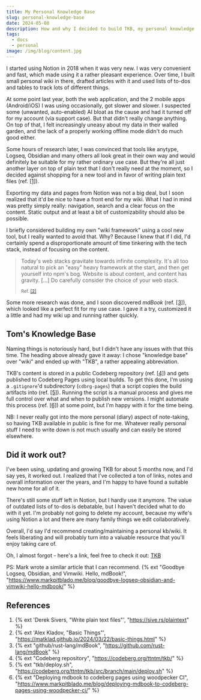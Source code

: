 ```yaml
---
title: My Personal Knowledge Base
slug: personal-knowledge-base
date: 2024-05-08
description: How and why I decided to build TKB, my personal knowledge base.
tags:
  - docs
  - personal
image: /img/blog/content.jpg
---
```


I started using Notion in 2018 when it was very new. I was very convenient and fast, which made using it a rather pleasant experience. Over time, I built small personal wiki in there, drafted articles with it and used lists of to-dos and tables to track lots of different things.

At some point last year, both the web application, and the 2 mobile apps (Android/iOS) I was using occasionally, got slower and slower. I suspected some (unwanted, auto-enabled) AI bloat as the cause and had it turned off for my account (via support case). But that didn't really change anything. On top of that, I felt increasingly uneasy about my data in their walled garden, and the lack of a properly working offline mode didn't do much good either.

Some hours of research later, I was convinced that tools like anytype, Logseq, Obsidian and many others all look great in their own way and would definitely be suitable for my rather ordinary use case. But they're all just another layer on top of plain text that I don't really need at the moment, so I decided against shopping for a new tool and in favor of writing plain text files (ref. [[1]](#refs)).

Exporting my data and pages from Notion was not a big deal, but I soon realized that it'd be nice to have a front end for my wiki. What I had in mind was pretty simply really: navigation, search and a clear focus on the content. Static output and at least a bit of customizability should also be possible.

I briefly considered building my own "wiki framework" using a cool new tool, but I really wanted to avoid that. Why? Because I knew that if I did, I'd certainly spend a disproportionate amount of time tinkering with the tech stack, instead of focusing on the content.

> Today's web stacks gravitate towards infinite complexity. It's all too natural to pick an "easy" heavy framework at the start, and then get yourself into npm's bog. Website is about content, and content has gravity. [...] Do carefully consider the choice of your web stack.
>
> <small>Ref. [[2]](#refs)</small>

Some more research was done, and I soon discovered *mdBook* (ref. [[3]](#refs)), which looked like a perfect fit for my use case. I gave it a try, customized it a little and had my wiki up and running rather quickly.

## Tom's Knowledge Base

Naming things is notoriously hard, but I didn't have any issues with that this time. The heading above already gave it away: I chose "knowledge base" over "wiki" and ended up with "TKB", a rather appealing abbreviation.

TKB's content is stored in a public Codeberg repository (ref. [[4]](#refs)) and gets published to Codeberg Pages using local builds. To get this done, I'm using a `.gitignore`'d subdirectory (`cdbrg-pages`) that a script copies the build artifacts into (ref. [[5]](#refs)). Running the script is a manual process and gives me full control over what and when to publish new versions. I might automate this process (ref. [[6]](#refs)) at some point, but I'm happy with it for the time being.

NB: I never really got into the more personal (diary) aspect of note-taking, so having TKB available in public is fine for me. Whatever really personal stuff I need to write down is not much usually and can easily be stored elsewhere.

## Did it work out?

I've been using, updating and growing TKB for about 5 months now, and I'd say yes, it worked out. I realized that I've collected a ton of links, notes and overall information over the years, and I'm happy to have found a suitable new home for all of it.

There's still some stuff left in Notion, but I hardly use it anymore. The value of outdated lists of to-dos is debatable, but I haven't decided what to do with it yet. I'm probably not going to delete my account, because my wife's using Notion a lot and there are many family things we edit collaboratively.

Overall, I'd say I'd recommend creating/maintaining a personal kb/wiki. It feels liberating and will probably turn into a valuable resource that you'll enjoy taking care of.

Oh, I almost forgot - here's a link, feel free to check it out: [TKB](/wiki/)

PS: Mark wrote a similar article that I can recommend.
{% ext "Goodbye Logseq, Obsidian, and Vimwiki. Hello, mdBook!", "https://www.markpitblado.me/blog/goodbye-logseq-obsidian-and-vimwiki-hello-mdbook/" %}

<h2 id="refs">References</h2>

1. {% ext 'Derek Sivers, "Write plain text files"', "https://sive.rs/plaintext" %}
2. {% ext 'Alex Kladov, "Basic Things"', "https://matklad.github.io/2024/03/22/basic-things.html" %}
3. {% ext "github/rust-lang/mdBook", "https://github.com/rust-lang/mdBook" %}
4. {% ext "Codeberg repository", "https://codeberg.org/ttntm/tkb/" %}
5. {% ext "tkb/deploy.sh", "https://codeberg.org/ttntm/tkb/src/branch/main/deploy.sh" %}
6. {% ext "Deploying mdbook to codeberg pages using woodpecker CI", "https://www.markpitblado.me/blog/deploying-mdbook-to-codeberg-pages-using-woodpecker-ci/" %}

